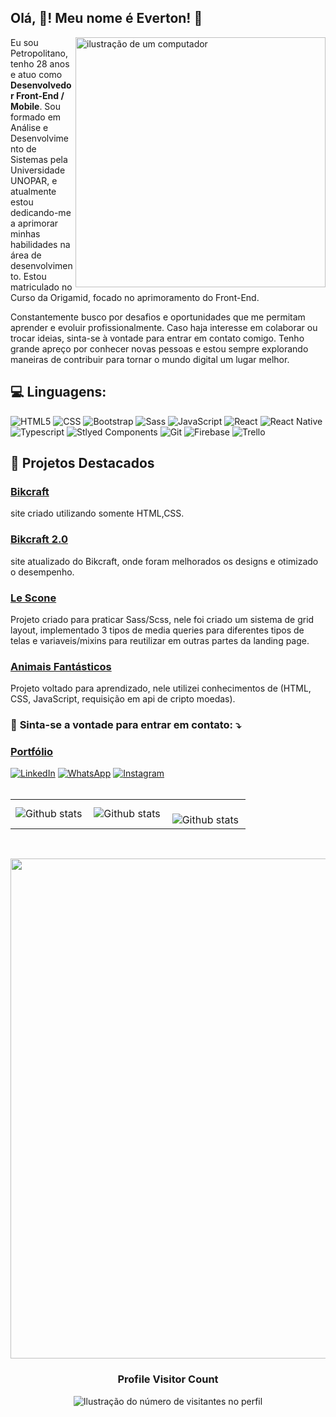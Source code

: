 ## Olá, 👋! Meu nome é <strong>Everton</strong>! 👋

<img src="https://raw.githubusercontent.com/MicaelliMedeiros/micaellimedeiros/master/image/computer-illustration.png" alt="ilustração de um computador" min-width="400px" max-width="400px" width="400px" align="right">

<p align="left"> 
Eu sou Petropolitano, tenho 28 anos e atuo como <strong>Desenvolvedor Front-End / Mobile</strong>. Sou formado em Análise e Desenvolvimento de Sistemas pela Universidade UNOPAR, e atualmente estou dedicando-me a aprimorar minhas habilidades na área de desenvolvimento. Estou matriculado no Curso da Origamid, focado no aprimoramento do Front-End.

Constantemente busco por desafios e oportunidades que me permitam aprender e evoluir profissionalmente. Caso haja interesse em colaborar ou trocar ideias, sinta-se à vontade para entrar em contato comigo. Tenho grande apreço por conhecer novas pessoas e estou sempre explorando maneiras de contribuir para tornar o mundo digital um lugar melhor.

<h2 align="left">
 💻 Linguagens:
</h2>

![HTML5](https://img.shields.io/badge/HTML5-E34F26?style=for-the-badge&logo=html5&logoColor=white)
![CSS](https://img.shields.io/badge/CSS3-1572B6?style=for-the-badge&logo=css3&logoColor=white)
![Bootstrap](https://img.shields.io/badge/Bootstrap-563D7C?style=for-the-badge&logo=bootstrap&logoColor=white)
![Sass](https://img.shields.io/badge/Sass-CC6699?style=for-the-badge&logo=sass&logoColor=white)
![JavaScript](https://img.shields.io/badge/JavaScript-F7DF1E?style=for-the-badge&logo=javascript&logoColor=black)
![React](https://img.shields.io/badge/React-20232A?style=for-the-badge&logo=react&logoColor=61DAFB)
![React Native](https://img.shields.io/badge/react_native-%2320232a.svg?style=for-the-badge&logo=react&logoColor=%2361DAFB)
![Typescript](https://img.shields.io/badge/TypeScript-007ACC?style=for-the-badge&logo=typescript&logoColor=white)
![Stlyed Components](https://img.shields.io/badge/styled--components-DB7093?style=for-the-badge&logo=styled-components&logoColor=white)
![Git](https://img.shields.io/badge/Git-E34F26?style=for-the-badge&logo=git&logoColor=white)
![Firebase](https://img.shields.io/badge/firebase-%23039BE5.svg?style=for-the-badge&logo=firebase)
![Trello](https://img.shields.io/badge/Trello-%23026AA7.svg?style=for-the-badge&logo=Trello&logoColor=white)

## 📜 Projetos Destacados

### [Bikcraft](https://bikcraft-beta-ten.vercel.app/)

site criado utilizando somente HTML,CSS.

### [Bikcraft 2.0](https://new-bickraft.vercel.app/)

site atualizado do Bikcraft, onde foram melhorados os designs e otimizado o desempenho.

### [Le Scone](https://le-scone-three.vercel.app/)

Projeto criado para praticar Sass/Scss, nele foi criado um sistema de grid layout, implementado 3 tipos de media queries para diferentes tipos de telas e variaveis/mixins para reutilizar em outras partes da landing page.

### [Animais Fantásticos](https://animais-fantasticos-omega-bay.vercel.app/)
Projeto voltado para aprendizado, nele utilizei conhecimentos de (HTML, CSS, JavaScript, requisição em api de cripto moedas).



<h3 align="left">
  💌 <strong>Sinta-se a vontade para entrar em contato:</strong> ⤵️
</h3>

### [Portfólio](https://evertonsouzaa.github.io/)

<a href="https://www.linkedin.com/in/everton-souza-a93062182/" title="LinkedIn" target="_blank">
<img src="https://img.shields.io/badge/LinkedIn-0077B5?style=for-the-badge&logo=linkedin&logoColor=white" alt="LinkedIn"/></a>

<a href="https://wa.me/+5521979026552" title="WhatsApp" target="_blank">
<img src="https://img.shields.io/badge/WhatsApp-25D366?style=for-the-badge&logo=whatsapp&logoColor=white" alt="WhatsApp"/></a>

<a href="https://www.instagram.com/everton.s.dev/" title="Instagram" target="_blank">
<img src="https://img.shields.io/badge/Instagram-E4405F?style=for-the-badge&logo=instagram&logoColor=white" alt="Instagram"/></a>
<br>
<br>
<table>
  <tr>
    <td>
      <img
        align="left"
        src="https://github-readme-stats.vercel.app/api?username=EvertonSouzaa&theme=dark&hide_border=false&include_all_commits=true&count_private=true"
        alt="Github stats"
      />
    </td>
    <td>
      <img
        align="left"
        src="https://github-readme-stats.vercel.app/api/top-langs/?username=EvertonSouzaa&theme=dark&hide_border=false&include_all_commits=true&count_private=true&layout=compact"
        alt="Github stats"
      />
    </td>
    <td>
      <br />
      <img
        align="left"
        src="https://github-readme-streak-stats.herokuapp.com/?user=EvertonSouzaa&theme=dark&hide_border=false"
        alt="Github stats"
      />
    </td>
  </tr>
</table>

<br>

<p align="center">
  <a
    href="https://github.com/ryo-ma/github-profile-trophy"
    title="repositório de troféus"
  >
    <img
      width="800"
      src="https://github-profile-trophy.vercel.app/?username=EvertonSouzaa&column=8&theme=darkhub&no-frame=true&no-bg=true"
    />
  </a>
</p>

<div align="center">
  <h3><b>Profile Visitor Count</b></h3>
</div>

<p align="center">
  <img
    src="https://profile-counter.glitch.me/EvertonSouzaa/count.svg"
    alt="Ilustração do número de visitantes no perfil"
  />
</p>

